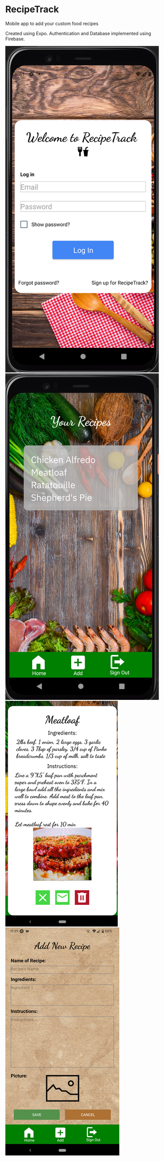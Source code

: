 # RecipeTrack
Mobile app to add your custom food recipes 

Created using Expo.
Authentication and Database implemented using Firebase.

![Alt text](https://github.com/franzgar91/RecipeTrack/blob/main/Images/FoodRecipe-loginpage.PNG "Optional Title")
![Alt text](https://github.com/franzgar91/RecipeTrack/blob/main/Images/FoodRecipe-dashboard.PNG "Optional Title")
![Alt text](https://github.com/franzgar91/RecipeTrack/blob/main/Images/recipe.png "Optional Title")
![Alt text](https://github.com/franzgar91/RecipeTrack/blob/main/Images/recipe2.png "Optional Title")
